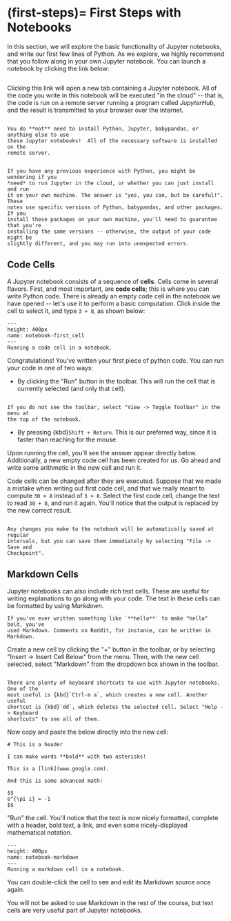 (first-steps)=
First Steps with Notebooks
==========================

In this section, we will explore the basic functionality of Jupyter notebooks,
and write our first few lines of Python. As we explore, we highly recommend that
you follow along in your own Jupyter notebook. You can launch a notebook by
clicking the link below:

```{jupyterhublink} notebooks/out_of_tree/blank_notebook.ipynb
```

Clicking this link will open a new tab containing a Jupyter notebook.  All of
the code you write in this notebook will be executed "in the cloud" -- that is,
the code is run on a remote server running a program called *JupyterHub*, and the result is
transmitted to your browser over the internet.

```{note}

You do **not** need to install Python, Jupyter, babypandas, or anything else to use
these Jupyter notebooks!  All of the necessary software is installed on the
remote server.
```

```{caution}

If you have any previous experience with Python, you might be wondering if you
*need* to run Jupyter in the cloud, or whether you can just install and run
it on your own machine. The answer is "yes, you can, but be careful!". These
notes use specific versions of Python, babypandas, and other packages. If you
install these packages on your own machine, you'll need to guarantee that you're
installing the same versions -- otherwise, the output of your code might be
slightly different, and you may run into unexpected errors.
```

## Code Cells

A Jupyter notebook consists of a sequence of **cells**. Cells come in several
flavors. First, and most important, are **code cells**; this is where you can
write Python code.
There is already an empty code cell in the notebook we have opened -- let's use it
to perform a basic computation. Click inside the cell to select it, and type `3 + 8`, as shown below:

```{figure} ../images/notebook-first_cell.gif
---
height: 400px
name: notebook-first_cell
---
Running a code cell in a notebook.

```

Congratulations! You've written your first piece of python code. You can
  run your code in one of two ways:

  - By clicking the "Run" button in the toolbar. This will run the cell that is
     currently selected (and only that cell).

```{note}

If you do not see the toolbar, select "View -> Toggle Toolbar" in the menu at
the top of the notebook. 
```

  - By pressing {kbd}`Shift + Return`. This is our preferred way, since it is
    faster than reaching for the mouse.

Upon running the cell, you'll see the answer appear directly below.
Additionally, a new empty code cell has been created for us. Go ahead and write
some arithmetic in the new cell and run it.

Code cells can be changed after they are executed. Suppose that we made a
mistake when writing out first code cell, and that we really meant to compute
`30 + 8` instead of `3 + 8`. Select the first code cell, change the text to read
`30 + 8`, and run it again. You'll notice that the output is replaced by the new
correct result.

```{jupytertip}

Any changes you make to the notebook will be automatically saved at regular
intervals, but you can save them immediately by selecting "File -> Save and
Checkpoint".

```

## Markdown Cells

Jupyter notebooks can also include rich text cells. These are useful for writing
explanations to go along with your code. The text in these cells can be
formatted by using *Markdown*. 
```{margin} Markdown
If you've ever written something like `**hello**` to make "hello" bold, you've
used Markdown. Comments on Reddit, for instance, can be written in Markdown.
```

Create a new cell by clicking the "+"
button in the toolbar, or by selecting "Insert -> Insert Cell Below" from the
menu. Then, with the new cell selected, select "Markdown" from the dropdown box
shown in the toolbar.

```{jupytertip}

There are plenty of keyboard shortcuts to use with Jupyter notebooks. One of the
most useful is {kbd}`Ctrl-m a`, which creates a new cell. Another useful
shortcut is {kbd}`dd`, which deletes the selected cell. Select "Help -> Keyboard
shortcuts" to see all of them.
```

Now copy and paste the below directly into the new cell:

```
# This is a header

I can make words **bold** with two asterisks!

This is a [link](www.google.com).

And this is some advanced math:
    
$$
e^{\pi i} = -1
$$
```

"Run" the cell. You'll notice that the text is now nicely formatted, complete
with a header, bold text, a link, and even some nicely-displayed mathematical
notation.

```{figure} ../images/notebook-markdown.gif
---
height: 400px
name: notebook-markdown
---
Running a markdown cell in a notebook.

```

You can double-click the cell to see and edit its Markdown source once again.

You will not be asked to use Markdown in the rest of the course, but text
cells are very useful part of Jupyter notebooks.
